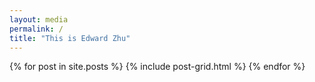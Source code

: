 ```yaml
---
layout: media
permalink: /
title: "This is Edward Zhu"
---
```


<div class="tiles">
{% for post in site.posts %}
	{% include post-grid.html %}
{% endfor %}
</div><!-- /.tiles -->